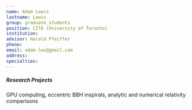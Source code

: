 ```yaml
---
name: Adam Lewis
lastname: Lewis
group: graduate_students
position: CITA (University of Toronto)
institution:
advisor: Harald Pfeiffer
phone:
email: adam.lws@gmail.com
address:
specialties:
---
```


##### Research Projects

GPU computing, eccentric BBH inspirals, analytic and numerical relativity comparisons
